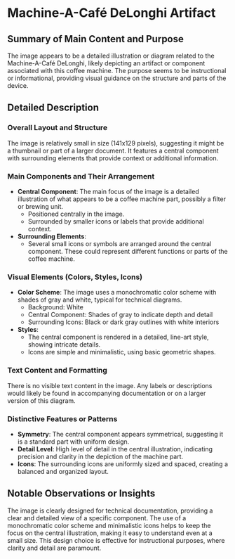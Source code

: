 # Machine-A-Café DeLonghi Artifact

## Summary of Main Content and Purpose
The image appears to be a detailed illustration or diagram related to the Machine-A-Café DeLonghi, likely depicting an artifact or component associated with this coffee machine. The purpose seems to be instructional or informational, providing visual guidance on the structure and parts of the device.

## Detailed Description

### Overall Layout and Structure
The image is relatively small in size (141x129 pixels), suggesting it might be a thumbnail or part of a larger document. It features a central component with surrounding elements that provide context or additional information.

### Main Components and Their Arrangement
- **Central Component**: The main focus of the image is a detailed illustration of what appears to be a coffee machine part, possibly a filter or brewing unit.
  - Positioned centrally in the image.
  - Surrounded by smaller icons or labels that provide additional context.
- **Surrounding Elements**:
  - Several small icons or symbols are arranged around the central component. These could represent different functions or parts of the coffee machine.

### Visual Elements (Colors, Styles, Icons)
- **Color Scheme**: The image uses a monochromatic color scheme with shades of gray and white, typical for technical diagrams.
  - Background: White
  - Central Component: Shades of gray to indicate depth and detail
  - Surrounding Icons: Black or dark gray outlines with white interiors
- **Styles**:
  - The central component is rendered in a detailed, line-art style, showing intricate details.
  - Icons are simple and minimalistic, using basic geometric shapes.

### Text Content and Formatting
There is no visible text content in the image. Any labels or descriptions would likely be found in accompanying documentation or on a larger version of this diagram.

### Distinctive Features or Patterns
- **Symmetry**: The central component appears symmetrical, suggesting it is a standard part with uniform design.
- **Detail Level**: High level of detail in the central illustration, indicating precision and clarity in the depiction of the machine part.
- **Icons**: The surrounding icons are uniformly sized and spaced, creating a balanced and organized layout.

## Notable Observations or Insights
The image is clearly designed for technical documentation, providing a clear and detailed view of a specific component. The use of a monochromatic color scheme and minimalistic icons helps to keep the focus on the central illustration, making it easy to understand even at a small size. This design choice is effective for instructional purposes, where clarity and detail are paramount.